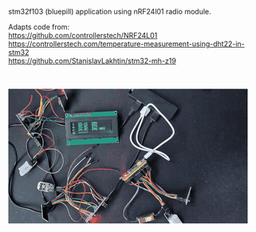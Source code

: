 stm32f103 (bluepill) application using nRF24l01 radio module.

Adapts code from: <br />
https://github.com/controllerstech/NRF24L01<br />
https://controllerstech.com/temperature-measurement-using-dht22-in-stm32<br />
https://github.com/StanislavLakhtin/stm32-mh-z19<br />
<br />
<br />

![Alt Text](demo.gif)